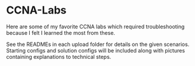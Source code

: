 # CCNA-Labs
Here are some of my favorite CCNA labs which required troubleshooting because I felt I learned the most from these.

See the READMEs in each upload folder for details on the given scenarios. Starting configs and solution configs will be included along with pictures containing explanations to technical steps.
